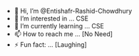 - 👋 Hi, I’m @Entishafr-Rashid-Chowdhury
- 👀 I’m interested in ... CSE
- 🌱 I’m currently learning ... CSE
- 📫 How to reach me ... [No Need]
- ⚡ Fun fact: ... [Laughing]

<!---
ENTISHAR-RASHID-CHOWDHURY/ENTISHAR-RASHID-CHOWDHURY is a ✨ special ✨ repository because its `README.md` (this file) appears on your GitHub profile.
You can click the Preview link to take a look at your changes.
--->

